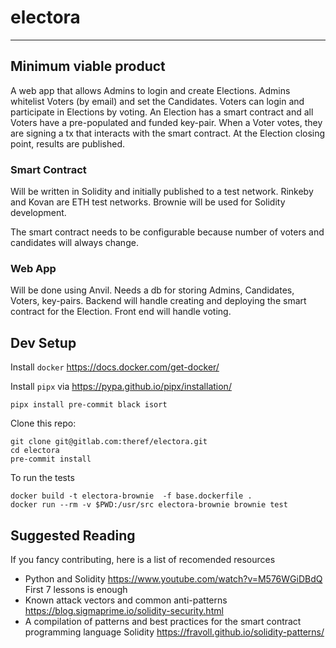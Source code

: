 # electora
--------

## Minimum viable product
A web app that allows Admins to login and create Elections.
Admins whitelist Voters (by email) and set the Candidates.
Voters can login and participate in Elections by voting.
An Election has a smart contract and all Voters have a pre-populated and funded key-pair.
When a Voter votes, they are signing a tx that interacts with the smart contract.
At the Election closing point, results are published.

### Smart Contract
Will be written in Solidity and initially published to a test network.
Rinkeby and Kovan are ETH test networks.
Brownie will be used for Solidity development.

The smart contract needs to be configurable because number of voters and candidates will always change.

### Web App
Will be done using Anvil.
Needs a db for storing Admins, Candidates, Voters, key-pairs.
Backend will handle creating and deploying the smart contract for the Election.
Front end will handle voting.

## Dev Setup
Install `docker` https://docs.docker.com/get-docker/

Install `pipx` via https://pypa.github.io/pipx/installation/
```
pipx install pre-commit black isort
```

Clone this repo:
```
git clone git@gitlab.com:theref/electora.git
cd electora
pre-commit install
```

To run the tests
```
docker build -t electora-brownie  -f base.dockerfile .
docker run --rm -v $PWD:/usr/src electora-brownie brownie test
```

## Suggested Reading
If you fancy contributing, here is a list of recomended resources
- Python and Solidity https://www.youtube.com/watch?v=M576WGiDBdQ First 7 lessons is enough
- Known attack vectors and common anti-patterns https://blog.sigmaprime.io/solidity-security.html
- A compilation of patterns and best practices for the smart contract programming language Solidity https://fravoll.github.io/solidity-patterns/
